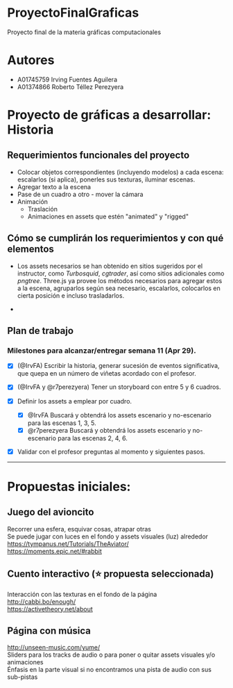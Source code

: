 # ProyectoFinalGraficas
Proyecto final de la materia gráficas computacionales 

# Autores
- A01745759 Irving Fuentes Aguilera
- A01374866 Roberto Téllez Perezyera

# Proyecto de gráficas a desarrollar: Historia

## Requerimientos funcionales del proyecto
* Colocar objetos correspondientes (incluyendo modelos) a cada escena: escalarlos (si aplica), ponerles sus texturas, iluminar escenas.
* Agregar texto a la escena
* Pase de un cuadro a otro - mover la cámara
* Animación
  * Traslación
  * Animaciones en assets que estén "animated" y "rigged"


## Cómo se cumplirán los requerimientos y con qué elementos
* Los assets necesarios se han obtenido en sitios sugeridos por el instructor, como _Turbosquid_, _cgtrader_, así como sitios adicionales como _pngtree_. Three.js ya provee los métodos necesarios para agregar estos a la escena, agruparlos según sea necesario, escalarlos, colocarlos en cierta posición e incluso trasladarlos.

* 

## Plan de trabajo
### Milestones para alcanzar/entregar semana 11 (Apr 29).
- [x] (@IrvFA) Escribir la historia, generar sucesión de eventos significativa, que quepa en un número de viñetas acordado con el profesor.
- [x] (@IrvFA y @r7perezyera) Tener un storyboard con entre 5 y 6 cuadros.
- [x] Definir los assets a emplear por cuadro.
  - [x] @IrvFA Buscará y obtendrá los assets escenario y no-escenario para las escenas 1, 3, 5.
  - [x] @r7perezyera Buscará y obtendrá los assets escenario y no-escenario para las escenas 2, 4, 6.
- [x] Validar con el profesor preguntas al momento y siguientes pasos.


---
# Propuestas iniciales:

## Juego del avioncito
Recorrer una esfera, esquivar cosas, atrapar otras  
Se puede jugar con luces en el fondo y assets visuales (luz) alrededor  
https://tympanus.net/Tutorials/TheAviator/  
https://moments.epic.net/#rabbit

## Cuento interactivo (:star: propuesta seleccionada)
Interacción con las texturas en el fondo de la página  
http://cabbi.bo/enough/  
https://activetheory.net/about

## Página con música
http://unseen-music.com/yume/  
Sliders para los tracks de audio o para poner o quitar assets visuales y/o animaciones  
Énfasis en la parte visual si no encontramos una pista de audio con sus sub-pistas
